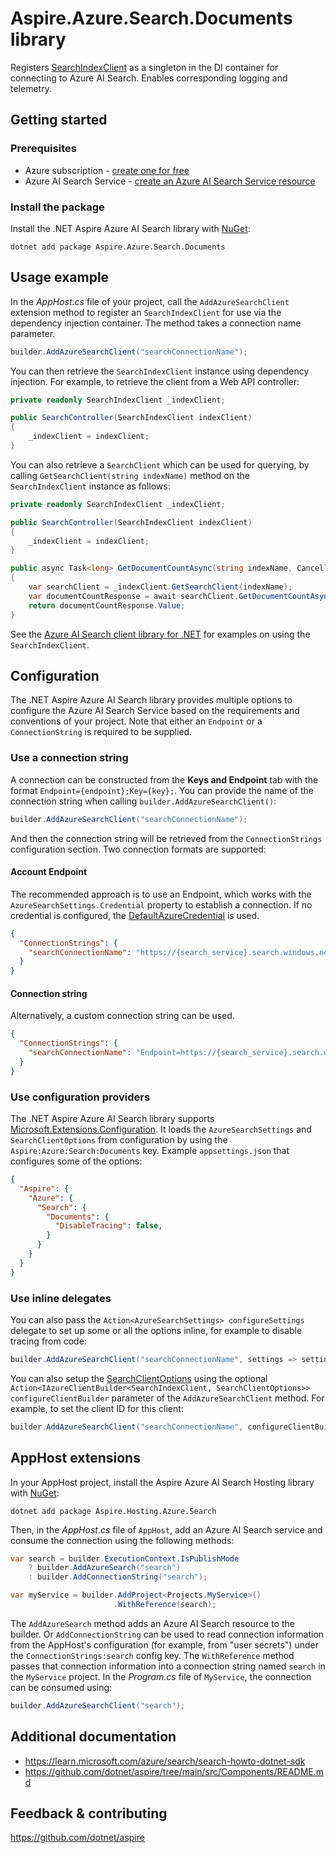 # Aspire.Azure.Search.Documents library

Registers [SearchIndexClient](https://learn.microsoft.com/dotnet/api/azure.search.documents.indexes.searchindexclient) as a singleton in the DI container for connecting to Azure AI Search. Enables corresponding logging and telemetry.

## Getting started

### Prerequisites

- Azure subscription - [create one for free](https://azure.microsoft.com/free/)
- Azure AI Search Service - [create an Azure AI Search Service resource](https://learn.microsoft.com/azure/search/search-create-service-portal)

### Install the package

Install the .NET Aspire Azure AI Search library with [NuGet](https://www.nuget.org):

```dotnetcli
dotnet add package Aspire.Azure.Search.Documents
```

## Usage example

In the _AppHost.cs_ file of your project, call the `AddAzureSearchClient` extension method to register an `SearchIndexClient` for use via the dependency injection container. The method takes a connection name parameter.

```csharp
builder.AddAzureSearchClient("searchConnectionName");
```

You can then retrieve the `SearchIndexClient` instance using dependency injection. For example, to retrieve the client from a Web API controller:

```csharp
private readonly SearchIndexClient _indexClient;

public SearchController(SearchIndexClient indexClient)
{
    _indexClient = indexClient;
}
```

You can also retrieve a `SearchClient` which can be used for querying, by calling `GetSearchClient(string indexName)` method on the `SearchIndexClient` instance as follows:

```csharp
private readonly SearchIndexClient _indexClient;

public SearchController(SearchIndexClient indexClient)
{
    _indexClient = indexClient;
}

public async Task<long> GetDocumentCountAsync(string indexName, CancellationToken cancellationToken)
{
    var searchClient = _indexClient.GetSearchClient(indexName);
    var documentCountResponse = await searchClient.GetDocumentCountAsync(cancellationToken);
    return documentCountResponse.Value;
}
```

See the [Azure AI Search client library for .NET](https://learn.microsoft.com/dotnet/api/overview/azure/search.documents-readme) for examples on using the `SearchIndexClient`.

## Configuration

The .NET Aspire Azure AI Search library provides multiple options to configure the Azure AI Search Service based on the requirements and conventions of your project. Note that either an `Endpoint` or a `ConnectionString` is required to be supplied.

### Use a connection string

A connection can be constructed from the __Keys and Endpoint__ tab with the format `Endpoint={endpoint};Key={key};`. You can provide the name of the connection string when calling `builder.AddAzureSearchClient()`:

```csharp
builder.AddAzureSearchClient("searchConnectionName");
```

And then the connection string will be retrieved from the `ConnectionStrings` configuration section. Two connection formats are supported:

#### Account Endpoint

The recommended approach is to use an Endpoint, which works with the `AzureSearchSettings.Credential` property to establish a connection. If no credential is configured, the [DefaultAzureCredential](https://learn.microsoft.com/dotnet/api/azure.identity.defaultazurecredential) is used.

```json
{
  "ConnectionStrings": {
    "searchConnectionName": "https://{search_service}.search.windows.net/"
  }
}
```

#### Connection string

Alternatively, a custom connection string can be used.

```json
{
  "ConnectionStrings": {
    "searchConnectionName": "Endpoint=https://{search_service}.search.windows.net/;Key={account_key};"
  }
}
```

### Use configuration providers

The .NET Aspire Azure AI Search library supports [Microsoft.Extensions.Configuration](https://learn.microsoft.com/dotnet/api/microsoft.extensions.configuration). It loads the `AzureSearchSettings` and `SearchClientOptions` from configuration by using the `Aspire:Azure:Search:Documents` key. Example `appsettings.json` that configures some of the options:

```json
{
  "Aspire": {
    "Azure": {
      "Search": {
        "Documents": {
          "DisableTracing": false,
        }
      }
    }
  }
}
```

### Use inline delegates

You can also pass the `Action<AzureSearchSettings> configureSettings` delegate to set up some or all the options inline, for example to disable tracing from code:

```csharp
builder.AddAzureSearchClient("searchConnectionName", settings => settings.DisableTracing = true);
```

You can also setup the [SearchClientOptions](https://learn.microsoft.com/dotnet/api/azure.search.documents.searchclientoptions) using the optional `Action<IAzureClientBuilder<SearchIndexClient, SearchClientOptions>> configureClientBuilder` parameter of the `AddAzureSearchClient` method. For example, to set the client ID for this client:

```csharp
builder.AddAzureSearchClient("searchConnectionName", configureClientBuilder: builder => builder.ConfigureOptions(options => options.Diagnostics.ApplicationId = "CLIENT_ID"));
```

## AppHost extensions

In your AppHost project, install the Aspire Azure AI Search Hosting library with [NuGet](https://www.nuget.org):

```dotnetcli
dotnet add package Aspire.Hosting.Azure.Search
```

Then, in the _AppHost.cs_ file of `AppHost`, add an Azure AI Search service and consume the connection using the following methods:

```csharp
var search = builder.ExecutionContext.IsPublishMode
    ? builder.AddAzureSearch("search")
    : builder.AddConnectionString("search");

var myService = builder.AddProject<Projects.MyService>()
                       .WithReference(search);
```

The `AddAzureSearch` method adds an Azure AI Search resource to the builder. Or `AddConnectionString` can be used to read connection information from the AppHost's configuration (for example, from "user secrets") under the `ConnectionStrings:search` config key. The `WithReference` method passes that connection information into a connection string named `search` in the `MyService` project. In the _Program.cs_ file of `MyService`, the connection can be consumed using:

```csharp
builder.AddAzureSearchClient("search");
```

## Additional documentation

* https://learn.microsoft.com/azure/search/search-howto-dotnet-sdk
* https://github.com/dotnet/aspire/tree/main/src/Components/README.md

## Feedback & contributing

https://github.com/dotnet/aspire
